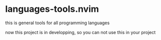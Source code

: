 # languages-tools.nvim
this is general tools for all programming languages

now this project is in developping, so you can not use this in your project
